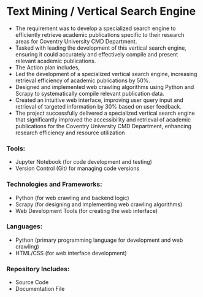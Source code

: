 # Text Mining / Vertical Search Engine

- The requirement was to develop a specialized search engine to efficiently retrieve academic publications specific to their research areas for Coventry University CMD Department.
- Tasked with leading the development of this vertical search engine, ensuring it could accurately and effectively compile and present relevant academic publications.
- The Action plan includes, 
- Led the development of a specialized vertical search engine, increasing retrieval efficiency of academic publications by 50%.
- Designed and implemented web crawling algorithms using Python and Scrapy to systematically compile relevant publication data.
- Created an intuitive web interface, improving user query input and retrieval of targeted information by 30% based on user feedback.
- The project successfully delivered a specialized vertical search engine that significantly improved the accessibility and retrieval of academic publications for the Coventry University CMD Department, enhancing research efficiency and resource utilization

### Tools:
- Jupyter Notebook (for code development and testing)
- Version Control (Git) for managing code versions
  
### Technologies and Frameworks:
- Python (for web crawling and backend logic)
- Scrapy (for designing and implementing web crawling algorithms)
- Web Development Tools (for creating the web interface)
  
### Languages:
- Python (primary programming language for development and web crawling)
- HTML/CSS (for web interface development)
  
### Repository Includes:
- Source Code
- Documentation File
